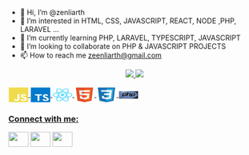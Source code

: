 - 👋 Hi, I’m @zenliarth
- 👀 I’m interested in HTML, CSS, JAVASCRIPT, REACT, NODE ,PHP, LARAVEL ...
- 🌱 I’m currently learning PHP, LARAVEL, TYPESCRIPT, JAVASCRIPT
- 💞️ I’m looking to collaborate on PHP & JAVASCRIPT PROJECTS
- 📫 How to reach me zeenliarth@gmail.com

<div align="center">
  <a href="https://github.com/zenliarth">
  <img height="180em" src="https://github-readme-stats.vercel.app/api?username=zenliarth&show_icons=true&theme=dark&include_all_commits=true&count_private=true"/>
  <img height="180em" src="https://github-readme-stats.vercel.app/api/top-langs/?username=zenliarth&layout=compact&langs_count=7&theme=dark"/>
</div>
<div style="display: inline_block"><br>
  <img align="center" alt="Zen-Js" height="30" width="40" src="https://raw.githubusercontent.com/devicons/devicon/master/icons/javascript/javascript-plain.svg">
  <img align="center" alt="Zen-Ts" height="30" width="40" src="https://raw.githubusercontent.com/devicons/devicon/master/icons/typescript/typescript-plain.svg">
  <img align="center" alt="Zen-React" height="30" width="40" src="https://raw.githubusercontent.com/devicons/devicon/master/icons/react/react-original.svg">
  <img align="center" alt="Zen-HTML" height="30" width="40" src="https://raw.githubusercontent.com/devicons/devicon/master/icons/html5/html5-original.svg">
  <img align="center" alt="Zen-CSS" height="30" width="40" src="https://raw.githubusercontent.com/devicons/devicon/master/icons/css3/css3-original.svg">
  <img align="center" alt="Zen-php" height="30" width="40" src="https://raw.githubusercontent.com/devicons/devicon/master/icons/php/php-original.svg">
</div>
  <h3 align="left">Connect with me:</h3>
  <p align="left">
  <a href="https://twitter.com/ZenS2Luana" target="blank"><img align="center" src="https://cdn.jsdelivr.net/npm/simple-icons@3.0.1/icons/twitter.svg" alt="" height="30"    width="40" /></a>
  <a href="https://www.linkedin.com/in/zen-liarth-34aa96119/" target="blank"><img align="center" src="https://cdn.jsdelivr.net/npm/simple-icons@3.0.1/icons/linkedin.svg"    alt="" height="30" width="40" /></a>
  <a href="https://www.instagram.com/zenliarth/" target="blank"><img align="center" src="https://cdn.jsdelivr.net/npm/simple-icons@3.0.1/icons/instagram.svg" alt=""        height="30" width="40" /></a>
  </p>

